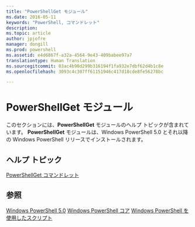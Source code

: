 ```yaml
---
title: "PowerShellGet モジュール"
ms.date: 2016-05-11
keywords: "PowerShell, コマンドレット"
description: 
ms.topic: article
author: jpjofre
manager: dongill
ms.prod: powershell
ms.assetid: e4d6867f-a32a-4564-9e43-409babee97a7
translationtype: Human Translation
ms.sourcegitcommit: 03ac4b90d299b316194f1fa932e7dbf62d4b1c8e
ms.openlocfilehash: 3093c4c307ff61151946c417d18cde8fe56278bc

---
```


# PowerShellGet モジュール
このセクションには、**PowerShellGet** モジュールのヘルプ トピックが含まれています。 **PowerShellGet** モジュールは、Windows PowerShell 5.0 とそれ以降の Windows PowerShell リリースでインストールされます。

## ヘルプ トピック
[PowerShellGet コマンドレット](http://technet.microsoft.com/library/dn807169.aspx)

## 参照
[Windows PowerShell 5.0](../../core-powershell/core-modules/Windows-PowerShell-5.0.md)
[Windows PowerShell コア](https://technet.microsoft.com/en-us/library/4b75f1e4-f327-48f3-92ab-bf5435094d41)
[Windows PowerShell を使用したスクリプト](../fundamental/Scripting-with-Windows-PowerShell.md)




<!--HONumber=Aug16_HO3-->


